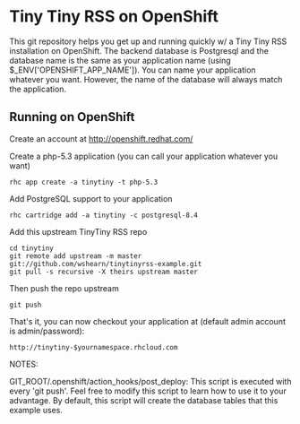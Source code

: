 Tiny Tiny RSS on OpenShift
==========================

This git repository helps you get up and running quickly w/ a Tiny Tiny RSS
installation on OpenShift.  The backend database is Postgresql and the database
name is the same as your application name (using $_ENV['OPENSHIFT_APP_NAME']).
You can name your application whatever you want.  However, the name of the
database will always match the application.


Running on OpenShift
----------------------------

Create an account at http://openshift.redhat.com/

Create a php-5.3 application (you can call your application whatever
you want)

    rhc app create -a tinytiny -t php-5.3

Add PostgreSQL support to your application

    rhc cartridge add -a tinytiny -c postgresql-8.4

Add this upstream TinyTiny RSS repo

    cd tinytiny
    git remote add upstream -m master git://github.com/wshearn/tinytinyrss-example.git
    git pull -s recursive -X theirs upstream master

Then push the repo upstream

    git push

That's it, you can now checkout your application at (default admin account
is admin/password):

    http://tinytiny-$yournamespace.rhcloud.com


NOTES:

GIT_ROOT/.openshift/action_hooks/post_deploy:
    This script is executed with every 'git push'.  Feel free to modify
    this script to learn how to use it to your advantage.  By default,
    this script will create the database tables that this example uses.

